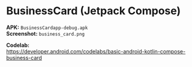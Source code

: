# BusinessCard (Jetpack Compose)
**APK:** `BusinessCardapp-debug.apk`  
**Screenshot:** `business_card.png`  

**Codelab:**  
https://developer.android.com/codelabs/basic-android-kotlin-compose-business-card
